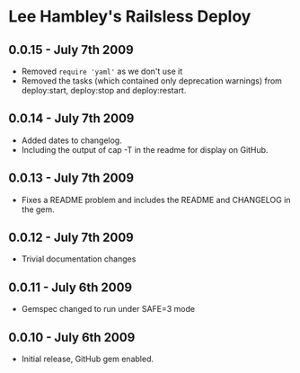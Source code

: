 # Lee Hambley's Railsless Deploy

## 0.0.15 - July 7th 2009

* Removed `require 'yaml'` as we don't use it
* Removed the tasks (which contained only deprecation warnings) from deploy:start, deploy:stop and deploy:restart.

## 0.0.14 - July 7th 2009

* Added dates to changelog.
* Including the output of cap -T in the readme for display on GitHub.

## 0.0.13 - July 7th 2009

* Fixes a README problem and includes the README and CHANGELOG in the gem.

## 0.0.12 - July 7th 2009

* Trivial documentation changes

## 0.0.11 - July 6th 2009

* Gemspec changed to run under SAFE=3 mode

## 0.0.10 - July 6th 2009

* Initial release, GitHub gem enabled.